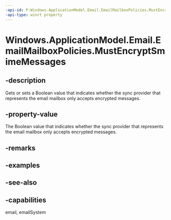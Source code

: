 ```yaml
---
-api-id: P:Windows.ApplicationModel.Email.EmailMailboxPolicies.MustEncryptSmimeMessages
-api-type: winrt property
---
```


<!-- Property syntax
public bool MustEncryptSmimeMessages { get;  set; }
-->

# Windows.ApplicationModel.Email.EmailMailboxPolicies.MustEncryptSmimeMessages

## -description
Gets or sets a Boolean value that indicates whether the sync provider that represents the email mailbox only accepts encrypted messages.

## -property-value
The Boolean value that indicates whether the sync provider that represents the email mailbox only accepts encrypted messages.

## -remarks

## -examples

## -see-also

## -capabilities
email, emailSystem
